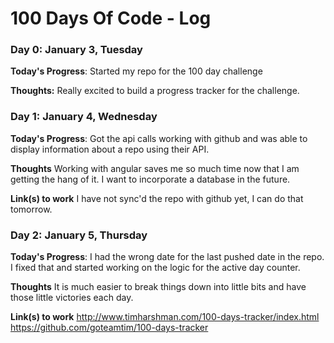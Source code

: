 # 100 Days Of Code - Log

### Day 0: January 3, Tuesday

**Today's Progress**: Started my repo for the 100 day challenge

**Thoughts:** Really excited to build a progress tracker for the challenge.

### Day 1: January 4, Wednesday

**Today's Progress**: Got the api calls working with github and was able to display information about a repo using their API.

**Thoughts** Working with angular saves me so much time now that I am getting the hang of it.  I want to incorporate a database in the future.

**Link(s) to work**
I have not sync'd the repo with github yet, I can do that tomorrow.

### Day 2: January 5, Thursday

**Today's Progress**: I had the wrong date for the last pushed date in the repo.  I fixed that and started working on the logic for the active day counter.

**Thoughts** It is much easier to break things down into little bits and have those little victories each day.

**Link(s) to work**
http://www.timharshman.com/100-days-tracker/index.html
https://github.com/goteamtim/100-days-tracker